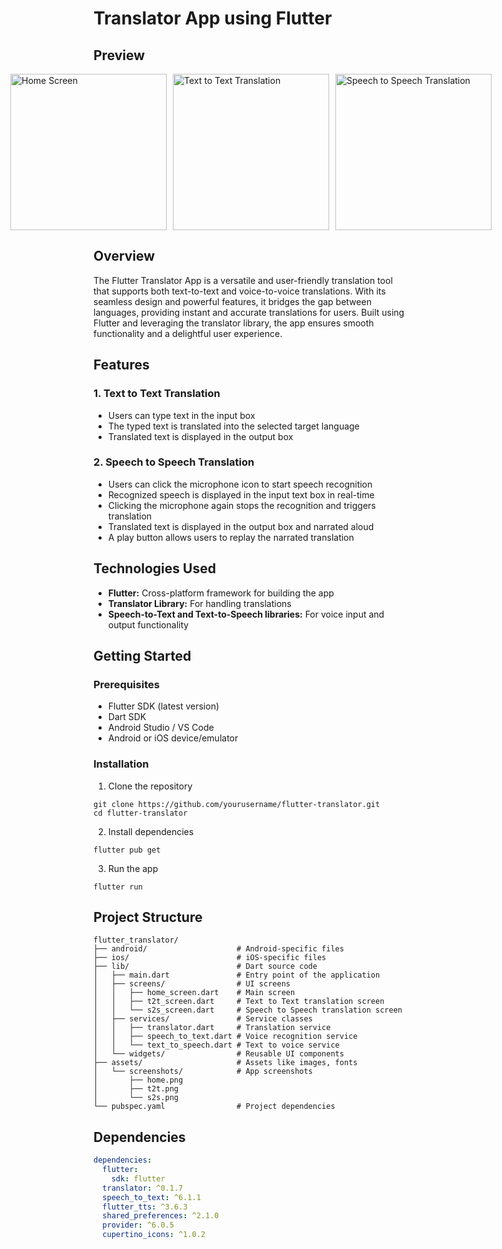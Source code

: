 # Translator App using Flutter

## Preview

<div style="display: flex; justify-content: center; gap: 10px;">
  <img src="https://github.com/user-attachments/assets/4b89e61c-ce98-4935-bd70-2930964b3839" width="250" alt="Home Screen"/>
  <img src="https://github.com/user-attachments/assets/5502bcd5-f762-4f6e-a01a-825b8685ded1" width="250" alt="Text to Text Translation"/>
  <img src="https://github.com/user-attachments/assets/601471f1-4c15-4c42-a848-dbbc99a3be36" width="250" alt="Speech to Speech Translation"/>
</div>

## Overview

The Flutter Translator App is a versatile and user-friendly translation tool that supports both text-to-text and voice-to-voice translations. With its seamless design and powerful features, it bridges the gap between languages, providing instant and accurate translations for users. Built using Flutter and leveraging the translator library, the app ensures smooth functionality and a delightful user experience.

## Features

### 1. Text to Text Translation
- Users can type text in the input box
- The typed text is translated into the selected target language
- Translated text is displayed in the output box

### 2. Speech to Speech Translation
- Users can click the microphone icon to start speech recognition
- Recognized speech is displayed in the input text box in real-time
- Clicking the microphone again stops the recognition and triggers translation
- Translated text is displayed in the output box and narrated aloud
- A play button allows users to replay the narrated translation

## Technologies Used
- **Flutter:** Cross-platform framework for building the app
- **Translator Library:** For handling translations
- **Speech-to-Text and Text-to-Speech libraries:** For voice input and output functionality

## Getting Started

### Prerequisites
- Flutter SDK (latest version)
- Dart SDK
- Android Studio / VS Code
- Android or iOS device/emulator

### Installation

1. Clone the repository
```shell
git clone https://github.com/yourusername/flutter-translator.git
cd flutter-translator
```

2. Install dependencies
```shell
flutter pub get
```

3. Run the app
```shell
flutter run
```

## Project Structure

```
flutter_translator/
├── android/                    # Android-specific files
├── ios/                        # iOS-specific files
├── lib/                        # Dart source code
│   ├── main.dart               # Entry point of the application
│   ├── screens/                # UI screens
│   │   ├── home_screen.dart    # Main screen
│   │   ├── t2t_screen.dart     # Text to Text translation screen
│   │   └── s2s_screen.dart     # Speech to Speech translation screen
│   ├── services/               # Service classes
│   │   ├── translator.dart     # Translation service
│   │   ├── speech_to_text.dart # Voice recognition service
│   │   └── text_to_speech.dart # Text to voice service
│   └── widgets/                # Reusable UI components
├── assets/                     # Assets like images, fonts
│   └── screenshots/            # App screenshots
│       ├── home.png
│       ├── t2t.png
│       └── s2s.png
└── pubspec.yaml                # Project dependencies
```

## Dependencies

```yaml
dependencies:
  flutter:
    sdk: flutter
  translator: ^0.1.7
  speech_to_text: ^6.1.1
  flutter_tts: ^3.6.3
  shared_preferences: ^2.1.0
  provider: ^6.0.5
  cupertino_icons: ^1.0.2
```